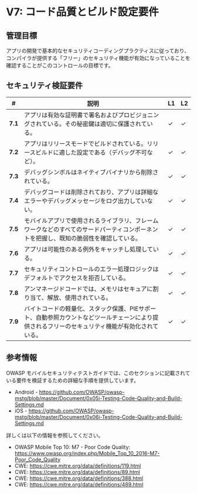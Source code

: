 # V7: コード品質とビルド設定要件

## 管理目標

アプリの開発で基本的なセキュリティコーディングプラクティスに従っており、コンパイラが提供する「フリー」のセキュリティ機能が有効になっていることを確認することがこのコントロールの目標です。

## セキュリティ検証要件

| # | 説明 | L1 | L2 |
| --- | --- | --- | --- |
| **7.1** | アプリは有効な証明書で署名およびプロビジョニングされている。その秘密鍵は適切に保護されている。 | ✓ | ✓ |
| **7.2** | アプリはリリースモードでビルドされている。リリースビルドに適した設定である（デバッグ不可など）。 | ✓ | ✓ |
| **7.3** | デバッグシンボルはネイティブバイナリから削除されている。 | ✓ | ✓ |
| **7.4** | デバッグコードは削除されており、アプリは詳細なエラーやデバッグメッセージをログ出力していない。 | ✓ | ✓ |
| **7.5** | モバイルアプリで使用されるライブラリ、フレームワークなどのすべてのサードパーティコンポーネントを把握し、既知の脆弱性を確認している。 | ✓ | ✓ |
| **7.6** | アプリは可能性のある例外をキャッチし処理している。 | ✓ | ✓ |
| **7.7** | セキュリティコントロールのエラー処理ロジックはデフォルトでアクセスを拒否している。 | ✓ | ✓ |
| **7.8** | アンマネージドコードでは、メモリはセキュアに割り当て、解放、使用されている。 | ✓ | ✓ |
| **7.9** | バイトコードの軽量化、スタック保護、PIEサポート、自動参照カウントなどツールチェーンにより提供されるフリーのセキュリティ機能が有効化されている。 | ✓ | ✓ |

<div style="page-break-after: always;"></div>

## 参考情報

OWASP モバイルセキュリティテストガイドでは、このセクションに記載されている要件を検証するための詳細な手順を提供しています。

- Android - <https://github.com/OWASP/owasp-mstg/blob/master/Document/0x05i-Testing-Code-Quality-and-Build-Settings.md>
- iOS - <https://github.com/OWASP/owasp-mstg/blob/master/Document/0x06i-Testing-Code-Quality-and-Build-Settings.md>

詳しくは以下の情報を参照してください。

- OWASP Mobile Top 10: M7 - Poor Code Quality: <https://www.owasp.org/index.php/Mobile_Top_10_2016-M7-Poor_Code_Quality>
- CWE: <https://cwe.mitre.org/data/definitions/119.html>
- CWE: <https://cwe.mitre.org/data/definitions/89.html>
- CWE: <https://cwe.mitre.org/data/definitions/388.html>
- CWE: <https://cwe.mitre.org/data/definitions/489.html>
